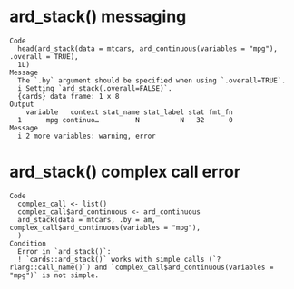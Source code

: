 # ard_stack() messaging

    Code
      head(ard_stack(data = mtcars, ard_continuous(variables = "mpg"), .overall = TRUE),
      1L)
    Message
      The `.by` argument should be specified when using `.overall=TRUE`.
      i Setting `ard_stack(.overall=FALSE)`.
      {cards} data frame: 1 x 8
    Output
        variable   context stat_name stat_label stat fmt_fn
      1      mpg continuo…         N          N   32      0
    Message
      i 2 more variables: warning, error

# ard_stack() complex call error

    Code
      complex_call <- list()
      complex_call$ard_continuous <- ard_continuous
      ard_stack(data = mtcars, .by = am, complex_call$ard_continuous(variables = "mpg"),
      )
    Condition
      Error in `ard_stack()`:
      ! `cards::ard_stack()` works with simple calls (`?rlang::call_name()`) and `complex_call$ard_continuous(variables = "mpg")` is not simple.


